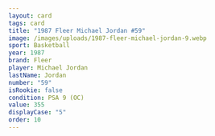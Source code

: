 ```yaml
---
layout: card
tags: card
title: "1987 Fleer Michael Jordan #59"
image: /images/uploads/1987-fleer-michael-jordan-9.webp
sport: Basketball
year: 1987
brand: Fleer
player: Michael Jordan
lastName: Jordan
number: "59"
isRookie: false
condition: PSA 9 (OC)
value: 355
displayCase: "5"
order: 10
---
```

